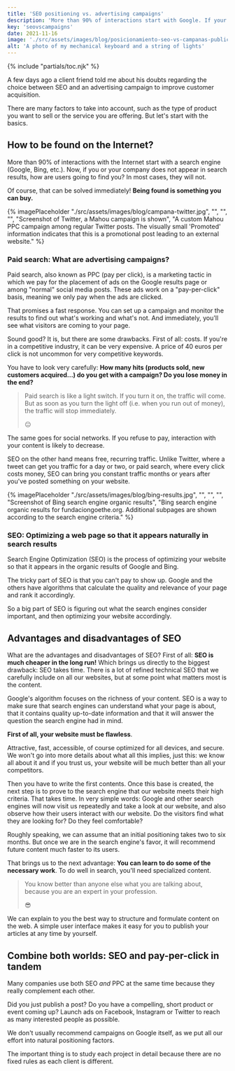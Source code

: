 ```yaml
---
title: 'SEO positioning vs. advertising campaigns'
description: 'More than 90% of interactions start with Google. If your company does not appear in the search results, how are users going to find you?'
key: 'seovscampaigns'
date: 2021-11-16
image: './src/assets/images/blog/posicionamiento-seo-vs-campanas-publicidad.jpg'
alt: 'A photo of my mechanical keyboard and a string of lights'
---
```


{% include "partials/toc.njk" %}

A few days ago a client friend told me about his doubts regarding the choice between SEO and an advertising campaign to improve customer acquisition.

There are many factors to take into account, such as the type of product you want to sell or the service you are offering. But let's start with the basics.

## How to be found on the Internet?

More than 90% of interactions with the Internet start with a search engine (Google, Bing, etc.). Now, if you or your company does not appear in search results, how are users going to find you? In most cases, they will not.

Of course, that can be solved immediately! **Being found is something you can buy.**

{% imagePlaceholder "./src/assets/images/blog/campana-twitter.jpg", "", "", "", "Screenshot of Twitter, a Mahou campaign is shown", "A custom Mahou PPC campaign among regular Twitter posts. The visually small 'Promoted' information indicates that this is a promotional post leading to an external website." %}

### Paid search: What are advertising campaigns?

Paid search, also known as PPC (pay per click), is a marketing tactic in which we pay for the placement of ads on the Google results page or among "normal" social media posts. These ads work on a "pay-per-click" basis, meaning we only pay when the ads are clicked.

That promises a fast response. You can set up a campaign and monitor the results to find out what's working and what's not. And immediately, you'll see what visitors are coming to your page.

Sound good? It is, but there are some drawbacks. First of all: costs. If you're in a competitive industry, it can be very expensive. A price of 40 euros per click is not uncommon for very competitive keywords.

You have to look very carefully:
**How many hits (products sold, new customers acquired...) do you get with a campaign? Do you lose money in the end?**

> Paid search is like a light switch. If you turn it on, the traffic will come. But as soon as you turn the light off (i.e. when you run out of money), the traffic will stop immediately.
>
> 😐

The same goes for social networks. If you refuse to pay, interaction with your content is likely to decrease.

SEO on the other hand means free, recurring traffic. Unlike Twitter, where a tweet can get you traffic for a day or two, or paid search, where every click costs money, SEO can bring you constant traffic months or years after you've posted something on your website.

{% imagePlaceholder "./src/assets/images/blog/bing-results.jpg", "", "", "", "Screenshot of Bing search engine organic results", "Bing search engine organic results for fundaciongoethe.org. Additional subpages are shown according to the search engine criteria." %}

### SEO: Optimizing a web page so that it appears naturally in search results

Search Engine Optimization (SEO) is the process of optimizing your website so that it appears in the organic results of Google and Bing.

The tricky part of SEO is that you can't pay to show up. Google and the others have algorithms that calculate the quality and relevance of your page and rank it accordingly.

So a big part of SEO is figuring out what the search engines consider important, and then optimizing your website accordingly.

## Advantages and disadvantages of SEO

What are the advantages and disadvantages of SEO? First of all: **SEO is much cheaper in the long run!** Which brings us directly to the biggest drawback: SEO takes time. There is a lot of refined technical SEO that we carefully include on all our websites, but at some point what matters most is the content.

Google's algorithm focuses on the richness of your content. SEO is a way to make sure that search engines can understand what your page is about, that it contains quality up-to-date information and that it will answer the question the search engine had in mind.

**First of all, your website must be flawless**.

Attractive, fast, accessible, of course optimized for all devices, and secure. We won't go into more details about what all this implies, just this: we know all about it and if you trust us, your website will be much better than all your competitors.

Then you have to write the first contents. Once this base is created, the next step is to prove to the search engine that our website meets their high criteria. That takes time. In very simple words: Google and other search engines will now visit us repeatedly and take a look at our website, and also observe how their users interact with our website. Do the visitors find what they are looking for? Do they feel comfortable?

Roughly speaking, we can assume that an initial positioning takes two to six months. But once we are in the search engine's favor, it will recommend future content much faster to its users.

That brings us to the next advantage: **You can learn to do some of the necessary work**.
To do well in search, you'll need specialized content.

> You know better than anyone else what you are talking about, because you are an expert in your profession.
>
> 😎

We can explain to you the best way to structure and formulate content on the web. A simple user interface makes it easy for you to publish your articles at any time by yourself.

## Combine both worlds: SEO and pay-per-click in tandem

Many companies use both SEO _and_ PPC at the same time because they really complement each other.

Did you just publish a post? Do you have a compelling, short product or event coming up? Launch ads on Facebook, Instagram or Twitter to reach as many interested people as possible.

We don't usually recommend campaigns on Google itself, as we put all our effort into natural positioning factors.

The important thing is to study each project in detail because there are no fixed rules as each client is different.
